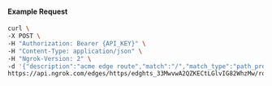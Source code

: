 <!-- Code generated for API Clients. DO NOT EDIT. -->

#### Example Request

```bash
curl \
-X POST \
-H "Authorization: Bearer {API_KEY}" \
-H "Content-Type: application/json" \
-H "Ngrok-Version: 2" \
-d '{"description":"acme edge route","match":"/","match_type":"path_prefix","metadata":"{\"environment\": \"staging\"}"}' \
https://api.ngrok.com/edges/https/edghts_33MwvwA2QZKECtLGlvIG82WhzMw/routes
```
